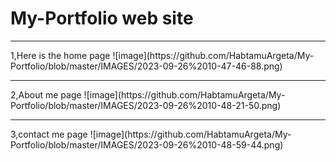 # My-Portfolio web site 
<hr/>
 1,Here is the home page 
![image](https://github.com/HabtamuArgeta/My-Portfolio/blob/master/IMAGES/2023-09-26%2010-47-46-88.png)

<hr/>
2,About me page 
![image](https://github.com/HabtamuArgeta/My-Portfolio/blob/master/IMAGES/2023-09-26%2010-48-21-50.png)

<hr/>
3,contact me page 
![image](https://github.com/HabtamuArgeta/My-Portfolio/blob/master/IMAGES/2023-09-26%2010-48-59-44.png)

